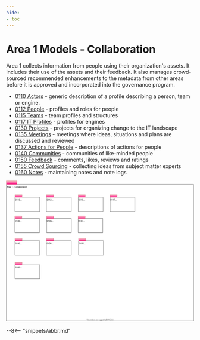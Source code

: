 ```yaml
---
hide:
- toc
---
```


<!-- SPDX-License-Identifier: CC-BY-4.0 -->
<!-- Copyright Contributors to the Egeria project. -->

# Area 1 Models - Collaboration

Area 1 collects information from people using their organization's assets. It includes their use of the assets and their feedback. It also manages crowd-sourced recommended enhancements to the metadata from other areas before it is approved and incorporated into the governance program.

- [0110 Actors](0110-actors.md) - generic description of a profile describing a person, team or engine.
- [0112 People](0112-people.md) - profiles and roles for people
- [0115 Teams](0115-teams.md) - team profiles and structures
- [0117 IT Profiles](0117-it-profiles.md) - profiles for engines
- [0130 Projects](0130-projects.md) - projects for organizing change to the IT landscape
- [0135 Meetings](0135-meetings.md) - meetings where ideas, situations and plans are discussed and reviewed
- [0137 Actions for People](0137-actions.md) - descriptions of actions for people
- [0140 Communities](0140-communities.md) - communities of like-minded people
- [0150 Feedback](0150-feedback.md) - comments, likes, reviews and ratings
- [0155 Crowd Sourcing](0155-crowd-sourcing.md) - collecting ideas from subject matter experts
- [0160 Notes](0160-notes.md) - maintaining notes and note logs

![UML Packages](area-1-collaboration-overview.svg)

--8<-- "snippets/abbr.md"
